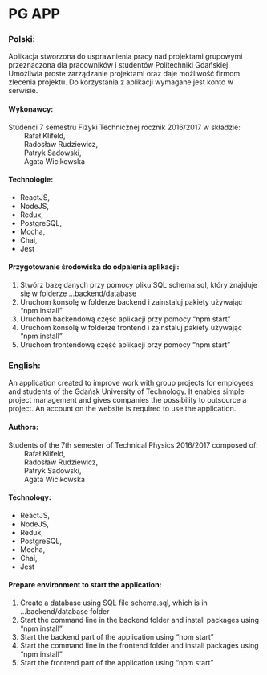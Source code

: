 # PG APP

### Polski:

Aplikacja stworzona do usprawnienia pracy nad projektami grupowymi przeznaczona dla pracowników i studentów Politechniki Gdańskiej. Umożliwia proste zarządzanie projektami oraz daje możliwość firmom zlecenia projektu. Do korzystania z aplikacji wymagane jest konto w serwisie.

#### Wykonawcy:
Studenci 7 semestru Fizyki Technicznej rocznik 2016/2017 w składzie:  
&nbsp;&nbsp;&nbsp;&nbsp;&nbsp;&nbsp;&nbsp;&nbsp;Rafał Klifeld,  
&nbsp;&nbsp;&nbsp;&nbsp;&nbsp;&nbsp;&nbsp;&nbsp;Radosław Rudziewicz,  
&nbsp;&nbsp;&nbsp;&nbsp;&nbsp;&nbsp;&nbsp;&nbsp;Patryk Sadowski,  
&nbsp;&nbsp;&nbsp;&nbsp;&nbsp;&nbsp;&nbsp;&nbsp;Agata Wicikowska  

#### Technologie:
- ReactJS,
- NodeJS,
- Redux,
- PostgreSQL, 
- Mocha,
- Chai,
- Jest


#### Przygotowanie środowiska do odpalenia aplikacji:
1. Stwórz bazę danych przy pomocy pliku SQL schema.sql, który znajduje się w folderze ...backend/database
2. Uruchom konsolę w folderze backend i zainstaluj pakiety używając “npm install”
3. Uruchom backendową część aplikacji przy pomocy “npm start”
4. Uruchom konsolę w folderze frontend i zainstaluj pakiety używając “npm install”
5. Uruchom frontendową część aplikacji przy pomocy “npm start”
	


### English:

An application created to improve work with group projects for employees and students of the Gdańsk University of Technology. It enables simple project management and gives companies the possibility to outsource a project. An account on the website is required to use the application.

#### Authors:
Students of the 7th semester of Technical Physics 2016/2017 composed of:  
&nbsp;&nbsp;&nbsp;&nbsp;&nbsp;&nbsp;&nbsp;&nbsp;Rafał Klifeld,  
&nbsp;&nbsp;&nbsp;&nbsp;&nbsp;&nbsp;&nbsp;&nbsp;Radosław Rudziewicz,  
&nbsp;&nbsp;&nbsp;&nbsp;&nbsp;&nbsp;&nbsp;&nbsp;Patryk Sadowski,  
&nbsp;&nbsp;&nbsp;&nbsp;&nbsp;&nbsp;&nbsp;&nbsp;Agata Wicikowska

#### Technology:
- ReactJS,
- NodeJS,
- Redux,
- PostgreSQL, 
- Mocha,
- Chai,
- Jest

#### Prepare environment to start the application:
1. Create a database using SQL file schema.sql, which is in  ...backend/database folder
2. Start the command line in the backend folder and install packages using “npm install”
3. Start the backend part of the application using “npm start”
4. Start the command line in the frontend folder and install packages using “npm install”
5. Start the frontend part of the application using “npm start”

